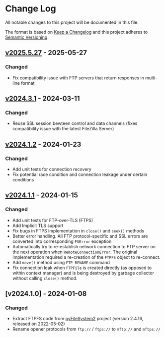 # Change Log

All notable changes to this project will be documented in this file.

The format is based on [Keep a Changelog](http://keepachangelog.com/)
and this project adheres to [Semantic Versioning](http://semver.org/).

## [v2025.5.27] - 2025-05-27

[v2025.5.27]: https://github.com/miarec/miarec_ftpfs/compare/v2024.3.1...v2025.5.27

### Changed

- Fix compatibility issue with FTP servers that return responses in multi-line format

## [v2024.3.1] - 2024-03-11

[v2024.3.1]: https://github.com/miarec/miarec_ftpfs/compare/v2024.1.2...v2024.3.1

### Changed

- Reuse SSL session bewteen control and data channels (fixes compatibility issue with the latest FileZilla Server)


## [v2024.1.2] - 2024-01-23

[v2024.1.2]: https://github.com/miarec/miarec_ftpfs/compare/v2024.1.1...v2024.1.2

### Changed

- Add unit tests for connection recovery
- Fix potential race condition and connection leakage under certain conditions

## [v2024.1.1] - 2024-01-15

[v2024.1.1]: https://github.com/miarec/miarec_ftpfs/compare/v2024.1.0...v2024.1.1

### Changed

- Add unit tests for FTP-over-TLS (FTPS)
- Add Implicit TLS support
- Fix bugs in FTPS implementation in `close()` and `seek()` methods
- Better error handling. All FTP protocol-specific and SSL errors are converted into corresponding `FSError` exception
- Automatically try to re-establish network connection to FTP server on the next operation when `RemoteConnectionError`. The original implementation required a re-creation of the `FTPFS` object to re-connect.
- Add `move()` method using `FTP RENAME` command
- Fix connection leak when `FTPFile` is created directly (as opposed to within context manager) and is being destroyed by garbage collector without calling `close()` method.


## [v2024.1.0] - 2024-01-08

### Changed

- Extract FTPFS code from [pyFileSystem2](https://github.com/PyFilesystem/pyfilesystem2) project (version 2.4.16, released on 2022-05-02)
- Rename opener protocols from `ftp://` / `ftps://` to `mftp://` and `mftps://`

